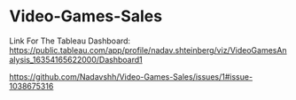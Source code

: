 # Video-Games-Sales

Link For The Tableau Dashboard:
https://public.tableau.com/app/profile/nadav.shteinberg/viz/VideoGamesAnalysis_16354165622000/Dashboard1

https://github.com/Nadavshh/Video-Games-Sales/issues/1#issue-1038675316
